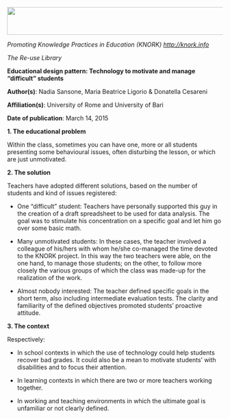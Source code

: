 <img src="md\img022/media/image01.png" width="624" height="65" />

*Promoting Knowledge Practices in Education (KNORK) http://knork.info*

*The Re-use Library*

**Educational design pattern: Technology to motivate and manage “difficult” students**

**Author(s)**: Nadia Sansone, Maria Beatrice Ligorio & Donatella Cesareni

**Affiliation(s)**: University of Rome and University of Bari

**Date of publication**: March 14, 2015

**1. The educational problem**

Within the class, sometimes you can have one, more or all students presenting some behavioural issues, often disturbing the lesson, or which are just unmotivated.

**2. The solution**

Teachers have adopted different solutions, based on the number of students and kind of issues registered:

-   One “difficult” student: Teachers have personally supported this guy in the creation of a draft spreadsheet to be used for data analysis. The goal was to stimulate his concentration on a specific goal and let him go over some basic math.

-   Many unmotivated students: In these cases, the teacher involved a colleague of his/hers with whom he/she co-managed the time devoted to the KNORK project. In this way the two teachers were able, on the one hand, to manage those students; on the other, to follow more closely the various groups of which the class was made-up for the realization of the work.

-   Almost nobody interested: The teacher defined specific goals in the short term, also including intermediate evaluation tests. The clarity and familiarity of the defined objectives promoted students’ proactive attitude.

**3. The context**

Respectively:

-   In school contexts in which the use of technology could help students recover bad grades. It could also be a mean to motivate students’ with disabilities and to focus their attention.

-   In learning contexts in which there are two or more teachers working together.

-   In working and teaching environments in which the ultimate goal is unfamiliar or not clearly defined.


